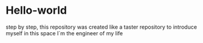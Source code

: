 # Hello-world
step by step, this repository was created like a taster repository to introduce myself in this space
I´m the engineer of my life 
